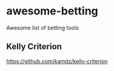 # awesome-betting
Awesome list of betting tools

## Kelly Criterion 
https://github.com/kamdz/kelly-criterion
